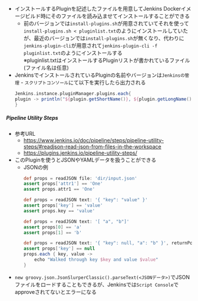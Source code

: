 - インストールするPluginを記述したファイルを用意してJenkins Dockerイメージビルド時にそのファイルを読み込ませてインストールすることができる
  - 前のバージョンでは`install-plugins.sh`が用意されていてそれを使って`install-plugins.sh < pluginlist.txt`のようにインストールしていたが、最近のバージョンでは`install-plugins.sh`が無くなり、代わりに`jenkins-plugin-cli`が用意されて`jenkins-plugin-cli -f pluginlist.txt`のようにインストールする  
    ※pluginlist.txtはインストールするPluginリストが書かれているファイル(ファイル名は任意)
- JenkinsでインストールされているPluginの名前やバージョンは`Jenkinsの管理` - `スクリプトコンソール`にて以下を実行したら出力される
  ~~~groovy
  Jenkins.instance.pluginManager.plugins.each{
  plugin -> println("${plugin.getShortName()}, ${plugin.getLongName()}, ${plugin.getVersion()}")
  }
  ~~~

##### Pipeline Utility Steps
- 参考URL
  - https://www.jenkins.io/doc/pipeline/steps/pipeline-utility-steps/#readjson-read-json-from-files-in-the-workspace
  - https://plugins.jenkins.io/pipeline-utility-steps/
- このPluginを使うとJSONやYAMLデータを扱うことができる
  - JSONの例
    ~~~groovy
    def props = readJSON file: 'dir/input.json'
    assert props['attr1'] == 'One'
    assert props.attr1 == 'One'

    def props = readJSON text: '{ "key": "value" }'
    assert props['key'] == 'value'
    assert props.key == 'value'

    def props = readJSON text: '[ "a", "b"]'
    assert props[0] == 'a'
    assert props[1] == 'b'

    def props = readJSON text: '{ "key": null, "a": "b" }', returnPojo: true
    assert props['key'] == null
    props.each { key, value ->
        echo "Walked through key $key and value $value"
    }
    ~~~
- `new groovy.json.JsonSlurperClassic().parseText(<JSONデータ>)`でJSONファイルをロードすることもできるが、Jenkinsでは`Script Console`でapproveされてないとエラーになる